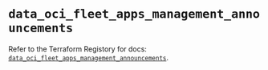 # `data_oci_fleet_apps_management_announcements`

Refer to the Terraform Registory for docs: [`data_oci_fleet_apps_management_announcements`](https://registry.terraform.io/providers/oracle/oci/6.18.0/docs/data-sources/fleet_apps_management_announcements).
